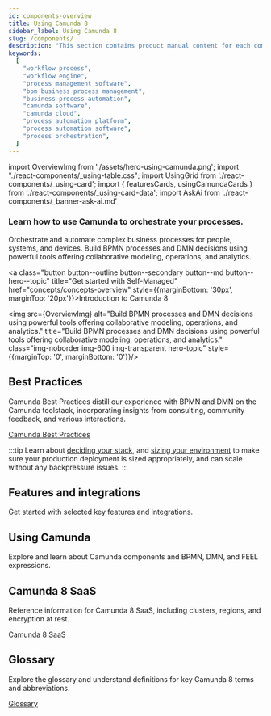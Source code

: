 ```yaml
---
id: components-overview
title: Using Camunda 8
sidebar_label: Using Camunda 8
slug: /components/
description: "This section contains product manual content for each component in Camunda 8, including conceptual content."
keywords:
  [
    "workflow process",
    "workflow engine",
    "process management software",
    "bpm business process management",
    "business process automation",
    "camunda software",
    "camunda cloud",
    "process automation platform",
    "process automation software",
    "process orchestration",
  ]
---
```


import OverviewImg from './assets/hero-using-camunda.png';
import "./react-components/\_using-table.css";
import UsingGrid from './react-components/\_using-card';
import { featuresCards, usingCamundaCards } from './react-components/\_using-card-data';
import AskAi from './react-components/\_banner-ask-ai.md'

<h3 class="subheading">Learn how to use Camunda to orchestrate your processes.</h3>

<div class="double-column-container">
<div class="double-column-left"  style={{marginRight: '50px', flex: '1.35'}}>

Orchestrate and automate complex business processes for people, systems, and devices. Build BPMN processes and DMN decisions using powerful tools offering collaborative modeling, operations, and analytics.

<a class="button button--outline button--secondary button--md button--hero--topic" title="Get started with Self-Managed" href="concepts/concepts-overview" style={{marginBottom: '30px', marginTop: '20px'}}>Introduction to Camunda 8</a>

</div>
<div class="double-column-right" style={{flex: '1'}}>

<img src={OverviewImg} alt="Build BPMN processes and DMN decisions using powerful tools offering collaborative modeling, operations, and analytics." title="Build BPMN processes and DMN decisions using powerful tools offering collaborative modeling, operations, and analytics." class="img-noborder img-600 img-transparent hero-topic" style={{marginTop: '0', marginBottom: '0'}}/>

</div>
</div>

## Best Practices

Camunda Best Practices distill our experience with BPMN and DMN on the Camunda toolstack, incorporating insights from consulting, community feedback, and various interactions.

<p><a href="./best-practices/best-practices-overview/" class="link-arrow">Camunda Best Practices</a></p>

:::tip
Learn about [deciding your stack](/components/best-practices/architecture/deciding-about-your-stack.md), and [sizing your environment](/components/best-practices/architecture/sizing-your-environment.md) to make sure your production deployment is sized appropriately, and can scale without any backpressure issues.
:::

## Features and integrations

Get started with selected key features and integrations.

<UsingGrid using={featuresCards} />

## Using Camunda

Explore and learn about Camunda components and BPMN, DMN, and FEEL expressions.

<UsingGrid using={usingCamundaCards} />

## Camunda 8 SaaS

Reference information for Camunda 8 SaaS, including clusters, regions, and encryption at rest.

<p><a href="./saas/" class="link-arrow">Camunda 8 SaaS</a></p>

## Glossary

Explore the glossary and understand definitions for key Camunda 8 terms and abbreviations.

<p><a href="../reference/glossary/" class="link-arrow">Glossary</a></p>

<AskAi/>
